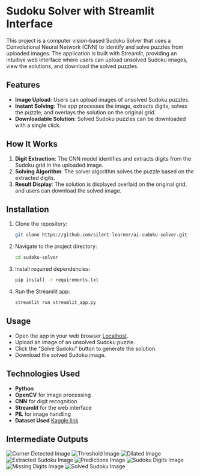 
# Sudoku Solver with Streamlit Interface

This project is a computer vision-based Sudoku Solver that uses a Convolutional Neural Network (CNN) to identify and solve puzzles from uploaded images. The application is built with Streamlit, providing an intuitive web interface where users can upload unsolved Sudoku images, view the solutions, and download the solved puzzles.

## Features

- **Image Upload**: Users can upload images of unsolved Sudoku puzzles.
- **Instant Solving**: The app processes the image, extracts digits, solves the puzzle, and overlays the solution on the original grid.
- **Downloadable Solution**: Solved Sudoku puzzles can be downloaded with a single click.

## How It Works

1. **Digit Extraction**: The CNN model identifies and extracts digits from the Sudoku grid in the uploaded image.
2. **Solving Algorithm**: The solver algorithm solves the puzzle based on the extracted digits.
3. **Result Display**: The solution is displayed overlaid on the original grid, and users can download the solved image.

## Installation

1. Clone the repository:
   ```bash
   git clone https://github.com/silent-learner/ai-sudoku-solver.git
   ```
2. Navigate to the project directory:
   ```bash
   cd sudoku-solver
   ```
3. Install required dependencies:
   ```bash
   pip install -r requirements.txt
   ```
4. Run the Streamlit app:
   ```bash
   streamlit run streamlit_app.py
   ```

## Usage

- Open the app in your web browser [Localhost](http://localhost:8051).
- Upload an image of an unsolved Sudoku puzzle.
- Click the "Solve Sudoku" button to generate the solution.
- Download the solved Sudoku image.

## Technologies Used

- **Python**
- **OpenCV** for image processing
- **CNN** for digit recognition
- **Streamlit** for the web interface
- **PIL** for image handling
- **Dataset Used** [Kaggle link](https://www.kaggle.com/datasets/karnikakapoor/digits)

## Intermediate Outputs

![Corner Detected Image](Outputs/Corners%20Found.jpg)
![Threshold Image](Outputs/Threshold%20Image.jpg)
![Dilated Image](Outputs/Dialated%20Image.jpg)
![Extracted Sudoku Image](Outputs/Extracted%20Sudoku.jpg)
![Predictions Image](Outputs/Predictions.png)
![Sudoku Digits Image](Outputs/Sudoku%20Digits.jpg)
![Missing Digits Image](Outputs/Missing%20Digits.jpg)
![Solved Sudoku Image](Outputs/Solved%20Sudoku.jpg)
